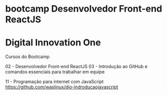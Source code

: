 ﻿# bootcamp Desenvolvedor Front-end ReactJS
# Digital Innovation One

Cursos do Bootcamp


02 - Desenvolvedor Front-end ReactJS
03 - Introdução ao GitHub e comandos essenciais para trabalhar em equipe

11 - Programação para internet com JavaScript 
https://github.com/waslinux/dio-indroducaojavascript    

